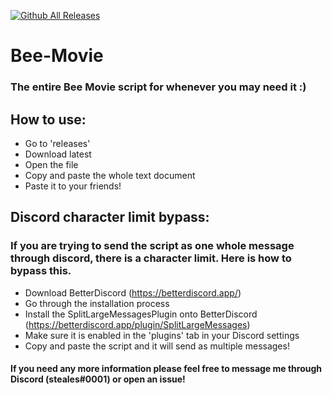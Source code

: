 [![Github All Releases](https://img.shields.io/github/downloads/steales/Bee-Movie/total.svg)]()
# Bee-Movie
### The entire Bee Movie script for whenever you may need it :)

## How to use:
- Go to 'releases'
- Download latest
- Open the file
- Copy and paste the whole text document
- Paste it to your friends!

## Discord character limit bypass:
### If you are trying to send the script as one whole message through discord, there is a character limit. Here is how to bypass this.
- Download BetterDiscord (https://betterdiscord.app/)
- Go through the installation process
- Install the SplitLargeMessagesPlugin onto BetterDiscord (https://betterdiscord.app/plugin/SplitLargeMessages)
- Make sure it is enabled in the 'plugins' tab in your Discord settings
- Copy and paste the script and it will send as multiple messages!

#### If you need any more information please feel free to message me through Discord (steales#0001) or open an issue!
